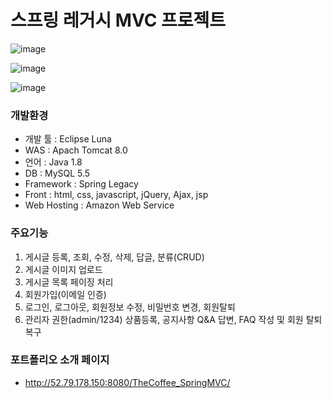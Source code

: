 # 스프링 레거시 MVC 프로젝트

![image](https://user-images.githubusercontent.com/83917282/139224295-6d3408c4-76cf-4c18-9de9-7c2fead5cc36.png)

![image](https://user-images.githubusercontent.com/83917282/141645685-7e6b91ed-868d-42ea-8613-04ee3328d54f.png)

![image](https://user-images.githubusercontent.com/83917282/139224427-a5d1a8a5-65bd-43cc-aae1-3dc1868c53a8.png)

### 개발환경
- 개발 툴 : Eclipse Luna
- WAS : Apach Tomcat 8.0
- 언어 : Java 1.8
- DB : MySQL 5.5
- Framework : Spring Legacy
- Front : html, css, javascript, jQuery, Ajax, jsp
- Web Hosting : Amazon Web Service

### 주요기능
1. 게시글 등록, 조회, 수정, 삭제, 답글, 분류(CRUD)
2. 게시글 이미지 업로드
3. 게시글 목록 페이징 처리
4. 회원가입(이메일 인증)
5. 로그인, 로그아웃, 회원정보 수정, 비밀번호 변경, 회원탈퇴
6. 관리자 권한(admin/1234) 상품등록, 공지사항 Q&A 답변, FAQ 작성 및 회원 탈퇴 복구

### 포트폴리오 소개 페이지
- http://52.79.178.150:8080/TheCoffee_SpringMVC/
